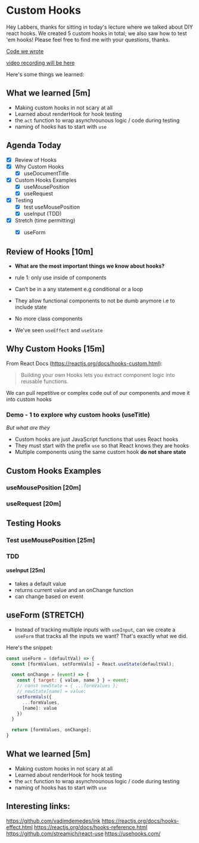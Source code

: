 Custom Hooks
===

Hey Labbers, thanks for sitting in today's lecture where we talked about DIY react hooks. We created 5 custom hooks in total; we also saw how to test 'em hooks! Please feel free to find me with your questions, thanks.

[Code we wrote](https://github.com/hafbau/lecture_notes/tree/master/w7d4-new)

[video recording will be here](#)

Here's some things we learned:

## What we learned [5m]

- Making custom hooks in not scary at all
- Learned about renderHook for hook testing
- the `act` function to wrap asynchrounous logic / code during testing
- naming of hooks has to start with `use`


## Agenda Today

- [x] Review of Hooks
- [x] Why Custom Hooks
  + [x] useDocumentTitle
- [x] Custom Hooks Examples
  + [x] useMousePosition
  + [x] useRequest
- [x] Testing
  + [x] test useMousePosition
  + [x] useInput (TDD)
- [x] Stretch (time permitting)
  + [x] useForm


## Review of Hooks [10m]

- **What are the most important things we know about hooks?**

- rule 1: only use inside of components
- Can’t be in a any statement e.g conditional or a loop
- They allow functional components to not be dumb anymore i.e to include state
- No more class components
- We've seen `useEffect` and `useState`


## Why Custom Hooks [15m]

From React Docs (https://reactjs.org/docs/hooks-custom.html):

> Building your own Hooks lets you extract component logic into reusable functions.

We can pull repetitive or complex code out of our components and move it into custom hooks

### Demo - 1 to explore why custom hooks (useTitle)

*But what are they*

- Custom hooks are just JavaScript functions that uses React hooks
- They must start with the prefix `use`  so that React knows they are hooks
- Multiple components using the same custom hook **do not share state**


## Custom Hooks Examples

### useMousePosition [20m]


### useRequest [20m]


## Testing Hooks

### Test useMousePosition [25m]

### TDD

#### useInput [25m]

+ takes a default value
+ returns current value and an onChange function
+ can change based on event


## useForm (STRETCH)

- Instead of tracking multiple inputs with `useInput`, can we create a `useForm` that tracks all the inputs we want? That's exactly what we did.

Here's the snippet:

```js
const useForm = (defaultVal) => {
  const [formValues, setFormVals] = React.useState(defaultVal);

  const onChange = (event) => {
    const { target: { value, name } } = event;
    // const newState = { ...formValues };
    // newState[name] = value;
    setFormVals({
      ...formValues,
      [name]: value
    })
  }

  return [formValues, onChange];
}
```


## What we learned [5m]

- Making custom hooks in not scary at all
- Learned about renderHook for hook testing
- the `act` function to wrap asynchrounous logic / code during testing
- naming of hooks has to start with `use`



## Interesting links:

https://github.com/vadimdemedes/ink
https://reactjs.org/docs/hooks-effect.html
https://reactjs.org/docs/hooks-reference.html
https://github.com/streamich/react-use
https://usehooks.com/